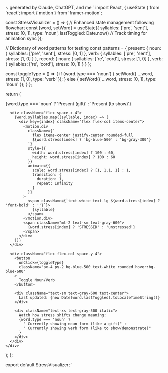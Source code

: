 ~ generated by Claude, ChatGPT, and me
`
import React, { useState } from 'react';
import { motion } from 'framer-motion';

const StressVisualizer = () => {
  // Enhanced state management following flowchart
  const [word, setWord] = useState({
    syllables: ['pre', 'sent'],
    stress: [0, 1],
    type: 'noun',
    lastToggled: Date.now() // Track timing for animation sync
  });
  
  // Dictionary of word patterns for testing
  const patterns = {
    present: {
      noun: { syllables: ['pre', 'sent'], stress: [0, 1] },
      verb: { syllables: ['pre', 'sent'], stress: [1, 0] }
    },
    record: {
      noun: { syllables: ['re', 'cord'], stress: [1, 0] },
      verb: { syllables: ['re', 'cord'], stress: [0, 1] }
    }
  };

  const toggleType = () => {
    if (word.type === 'noun') {
      setWord({
        ...word,
        stress: [1, 0],
        type: 'verb'
      });
    } else {
      setWord({
        ...word,
        stress: [0, 1],
        type: 'noun'
      });
    }
  };

  return (
    <div className="flex flex-col items-center p-8 space-y-6">
      <div className="text-2xl font-bold">
        {word.type === 'noun' ? 'Present (gift)' : 'Present (to show)'}
      </div>
      
      <div className="flex space-x-4">
        {word.syllables.map((syllable, index) => (
          <div key={index} className="flex flex-col items-center">
            <motion.div
              className={`
                flex items-center justify-center rounded-full
                ${word.stress[index] ? 'bg-blue-500' : 'bg-gray-300'}
              `}
              style={{
                width: word.stress[index] ? 100 : 60,
                height: word.stress[index] ? 100 : 60
              }}
              animate={{
                scale: word.stress[index] ? [1, 1.1, 1] : 1,
                transition: {
                  duration: 1,
                  repeat: Infinity
                }
              }}
            >
              <span className={`text-white text-lg ${word.stress[index] ? 'font-bold' : ''}`}>
                {syllable}
              </span>
            </motion.div>
            <span className="mt-2 text-sm text-gray-600">
              {word.stress[index] ? 'STRESSED' : 'unstressed'}
            </span>
          </div>
        ))}
      </div>

      <div className="flex flex-col space-y-4">
        <button 
          onClick={toggleType}
          className="px-4 py-2 bg-blue-500 text-white rounded hover:bg-blue-600"
        >
          Toggle Noun/Verb
        </button>
        
        <div className="text-sm text-gray-600 text-center">
          Last updated: {new Date(word.lastToggled).toLocaleTimeString()}
        </div>
        
        <div className="text-xs text-gray-500 italic">
          Watch how stress shifts change meaning:
          {word.type === 'noun' ? 
            " Currently showing noun form (like a gift)" :
            " Currently showing verb form (like to show/demonstrate)"
          }
        </div>
      </div>
    </div>
  );
};

export default StressVisualizer;
`
